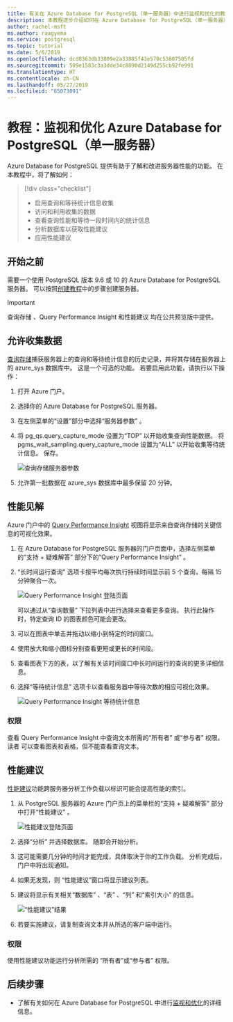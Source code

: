 ```yaml
---
title: 有关在 Azure Database for PostgreSQL（单一服务器）中进行监视和优化的教程
description: 本教程逐步介绍如何在 Azure Database for PostgreSQL（单一服务器）中进行监视和优化。
author: rachel-msft
ms.author: raagyema
ms.service: postgresql
ms.topic: tutorial
ms.date: 5/6/2019
ms.openlocfilehash: dcd8363db33809e2a33885f43e570c53807505fd
ms.sourcegitcommit: 509e1583c3a3dde34c8090d2149d255cb92fe991
ms.translationtype: HT
ms.contentlocale: zh-CN
ms.lasthandoff: 05/27/2019
ms.locfileid: "65073091"
---
```

# <a name="tutorial-monitor-and-tune-azure-database-for-postgresql---single-server"></a>教程：监视和优化 Azure Database for PostgreSQL（单一服务器）

Azure Database for PostgreSQL 提供有助于了解和改进服务器性能的功能。 在本教程中，将了解如何：
> [!div class="checklist"]
> * 启用查询和等待统计信息收集
> * 访问和利用收集的数据
> * 查看查询性能和等待一段时间内的统计信息
> * 分析数据库以获取性能建议
> * 应用性能建议

## <a name="before-you-begin"></a>开始之前
需要一个使用 PostgreSQL 版本 9.6 或 10 的 Azure Database for PostgreSQL 服务器。 可以按照[创建教程](tutorial-design-database-using-azure-portal.md)中的步骤创建服务器。

> [!IMPORTANT]
> 查询存储  、Query Performance Insight  和性能建议  均在公共预览版中提供。

## <a name="enabling-data-collection"></a>允许收集数据
[查询存储](concepts-query-store.md)捕获服务器上的查询和等待统计信息的历史记录，并将其存储在服务器上的 azure_sys  数据库中。 这是一个可选的功能。 若要启用此功能，请执行以下操作：

1. 打开 Azure 门户。

2. 选择你的 Azure Database for PostgreSQL 服务器。

3. 在左侧菜单的“设置”部分中选择“服务器参数”   。

4. 将 pg_qs.query_capture_mode  设置为“TOP”  以开始收集查询性能数据。 将 pgms_wait_sampling.query_capture_mode  设置为“ALL”  以开始收集等待统计信息。 保存。
   
   ![查询存储服务器参数](./media/tutorial-performance-intelligence/query-store-parameters.png)

5. 允许第一批数据在 azure_sys  数据库中最多保留 20 分钟。


## <a name="performance-insights"></a>性能见解
Azure 门户中的 [Query Performance Insight](concepts-query-performance-insight.md) 视图将显示来自查询存储的关键信息的可视化效果。 

1. 在 Azure Database for PostgreSQL 服务器的门户页面中，选择左侧菜单的“支持 + 疑难解答”  部分下的“Query Performance Insight”  。

2. “长时间运行查询”  选项卡按平均每次执行持续时间显示前 5 个查询，每隔 15 分钟聚合一次。 
   
   ![Query Performance Insight 登陆页面](./media/tutorial-performance-intelligence/query-performance-insight-landing-page.png)

   可以通过从“查询数量”  下拉列表中进行选择来查看更多查询。 执行此操作时，特定查询 ID 的图表颜色可能会更改。

3. 可以在图表中单击并拖动以缩小到特定的时间窗口。

4. 使用放大和缩小图标分别查看更短或更长的时间段。

5. 查看图表下方的表，以了解有关该时间窗口中长时间运行的查询的更多详细信息。

6. 选择“等待统计信息”  选项卡以查看服务器中等待次数的相应可视化效果。
   
   ![Query Performance Insight 等待统计信息](./media/tutorial-performance-intelligence/query-performance-insight-wait-statistics.png)

### <a name="permissions"></a>权限
查看 Query Performance Insight 中查询文本所需的“所有者”  或“参与者”  权限。 读者  可以查看图表和表格，但不能查看查询文本。


## <a name="performance-recommendations"></a>性能建议
[性能建议](concepts-performance-recommendations.md)功能跨服务器分析工作负载以标识可能会提高性能的索引。

1. 从 PostgreSQL 服务器的 Azure 门户页上的菜单栏的“支持 + 疑难解答”  部分中打开“性能建议”  。
   
   ![性能建议登陆页面](./media/tutorial-performance-intelligence/performance-recommendations-landing-page.png)

2. 选择“分析”  并选择数据库。 随即会开始分析。

3. 这可能需要几分钟的时间才能完成，具体取决于你的工作负载。 分析完成后，门户中将出现通知。

4. 如果无发现，则  “性能建议”窗口将显示建议列表。 

5. 建议将显示有关相关“数据库”  、“表”  、“列”  和“索引大小”  的信息。

   ![“性能建议”结果](./media/tutorial-performance-intelligence/performance-recommendations-result.png)

6. 若要实施建议，请复制查询文本并从所选的客户端中运行。

### <a name="permissions"></a>权限
使用性能建议功能运行分析所需的  “所有者”或“参与者”  权限。

## <a name="next-steps"></a>后续步骤
- 了解有关如何在 Azure Database for PostgreSQL 中进行[监视和优化](concepts-monitoring.md)的详细信息。